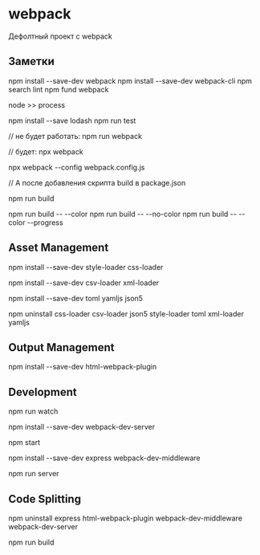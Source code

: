# webpack
Дефолтный проект с webpack
 
 
## Заметки
npm install --save-dev webpack
npm install --save-dev webpack-cli
npm search lint
npm fund webpack
<!-- npm webpack run -->
node >> process
<!-- process -->
<!-- process.platform -->
<!-- process.env -->
<!-- process.arch -->
npm install --save lodash
npm run test

// не будет работать:
npm run webpack

// будет:
npx webpack

npx webpack --config webpack.config.js

// А после добавления скрипта build в package.json 

npm run build
<!-- environment options: -->
npm run build -- --color
npm run build -- --no-color
npm run build -- --color --progress

## Asset Management
npm install --save-dev style-loader css-loader
<!-- или вместо них может быть mini-css-extract-plugin -->

npm install --save-dev csv-loader xml-loader
<!-- json loader is installed by default (but only for Default Export). Use: import Data from './data.json' -->

npm install --save-dev toml yamljs json5

npm uninstall css-loader csv-loader json5 style-loader toml xml-loader yamljs

## Output Management
npm install --save-dev html-webpack-plugin
<!-- https://github.com/jantimon/html-webpack-plugin -->

## Development
<!-- https://blog.teamtreehouse.com/introduction-source-maps - about Source Maps -->

npm run watch

npm install --save-dev webpack-dev-server

npm start
<!-- https://webpack.js.org/configuration/dev-server/ -->

npm install --save-dev express webpack-dev-middleware

npm run server

## Code Splitting
<!-- preparing - back to the end of first chapter -->
npm uninstall express html-webpack-plugin webpack-dev-middleware webpack-dev-server

npm run build

<!-- optimization.runtimeChunk: 'single' необходим, иначе получим проблемы как тут: 
        https://bundlers.tooling.report/code-splitting/multi-entry/ -->


<!-- Хотя использование нескольких точек входа для одной страницы разрешено в webpack, по возможности этого следует избегать в пользу точки входа с несколькими импортами: entry: { page: ['./analytics', './app'] }. Это приводит к лучшей оптимизации и последовательному порядку выполнения при использовании тегов асинхронных сценариев. -->


